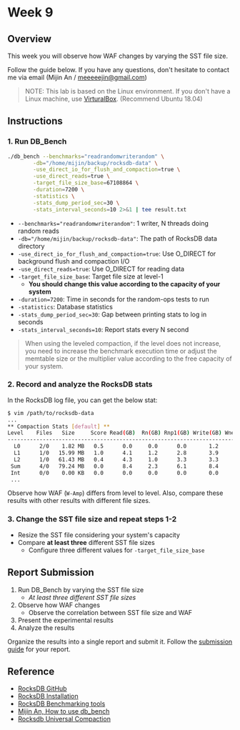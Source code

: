 # Week 9

## Overview

This week you will observe how WAF changes by varying the SST file size.

Follow the guide below. If you have any questions, don't hesitate to contact me via email (Mijin An / meeeeejin@gmail.com)

> NOTE: This lab is based on the Linux environment. If you don't have a Linux machine, use [VirturalBox](https://www.virtualbox.org/). (Recommend Ubuntu 18.04)

## Instructions

### 1. Run DB_Bench

```bash
./db_bench --benchmarks="readrandomwriterandom" \
        -db="/home/mijin/backup/rocksdb-data" \
        -use_direct_io_for_flush_and_compaction=true \
        -use_direct_reads=true \
        -target_file_size_base=67108864 \
        -duration=7200 \
        -statistics \
        -stats_dump_period_sec=30 \
        -stats_interval_seconds=10 2>&1 | tee result.txt
```

- `--benchmarks="readrandomwriterandom"`: 1 writer, N threads doing random reads
- `-db="/home/mijin/backup/rocksdb-data"`: The path of RocksDB data directory
- `-use_direct_io_for_flush_and_compaction=true`: Use O_DIRECT for background flush and compaction I/O
- `-use_direct_reads=true`: Use O_DIRECT for reading data
- `-target_file_size_base`: Target file size at level-1
    - **You should change this value according to the capacity of your system**
- `-duration=7200`: Time in seconds for the random-ops tests to run
- `-statistics`: Database statistics
- `-stats_dump_period_sec=30`: Gap between printing stats to log in seconds
- `-stats_interval_seconds=10`: Report stats every N second

> When using the leveled compaction, if the level does not increase, you need to increase the benchmark execution time or adjust the memtable size or the multiplier value according to the free capacity of your system.

### 2. Record and analyze the RocksDB stats

In the RocksDB log file, you can get the below stat:

```bash
$ vim /path/to/rocksdb-data
...
** Compaction Stats [default] **
Level    Files   Size     Score Read(GB)  Rn(GB) Rnp1(GB) Write(GB) Wnew(GB) Moved(GB) W-Amp Rd(MB/s) Wr(MB/s) Comp(sec) CompMergeCPU(sec) Comp(cnt) Avg(sec) KeyIn KeyDrop Rblob(GB) Wblob(GB)
------------------------------------------------------------------------------------------------------------------------------------------------------------------------------------------------
  L0      2/0    1.82 MB   0.5      0.0     0.0      0.0       1.2      1.2       0.0   1.0      0.0     87.3     14.64             13.69      1406    0.010       0      0       0.0       0.0
  L1      1/0   15.99 MB   1.0      4.1     1.2      2.8       3.9      1.1       0.0   3.1     72.7     69.5     57.15             53.19       351    0.163     63M  2808K       0.0       0.0
  L2      1/0   61.43 MB   0.4      4.3     1.0      3.3       3.3      0.0       0.0   3.2     87.2     67.1     50.55             46.96        57    0.887     70M    15M       0.0       0.0
 Sum      4/0   79.24 MB   0.0      8.4     2.3      6.1       8.4      2.4       0.0   6.8     70.0     70.6    122.35            113.85      1814    0.067    134M    18M       0.0       0.0
 Int      0/0    0.00 KB   0.0      0.0     0.0      0.0       0.0      0.0       0.0   4.5     61.1     74.9      0.27              0.26         6    0.046    256K    11K       0.0       0.0
 ...
```

Observe how WAF (`W-Amp`) differs from level to level. Also, compare these results with other results with different file sizes.

### 3. Change the SST file size and repeat steps 1-2

- Resize the SST file considering your system's capacity
- Compare **at least three** different SST file sizes
    - Configure three different values for `-target_file_size_base`

## Report Submission

1. Run DB_Bench by varying the SST file size
    - *At least three different SST file sizes*
2. Observe how WAF changes
    - Observe the correlation between SST file size and WAF
3. Present the experimental results
4. Analyze the results

Organize the results into a single report and submit it. Follow the [submission guide](../report-submission-guide.md) for your report.

## Reference
- [RocksDB GitHub](https://github.com/facebook/rocksdb) 
- [RocksDB Installation](https://github.com/facebook/rocksdb/blob/main/INSTALL.md)
- [RocksDB Benchmarking tools](https://github.com/facebook/rocksdb/wiki/Benchmarking-tools)
- [Mijin An, How to use db_bench](https://github.com/meeeejin/til/blob/master/rocksdb/how-to-use-db_bench.md)
- [Rocksdb Universal Compaction](https://github.com/facebook/rocksdb/wiki/Universal-Compaction)